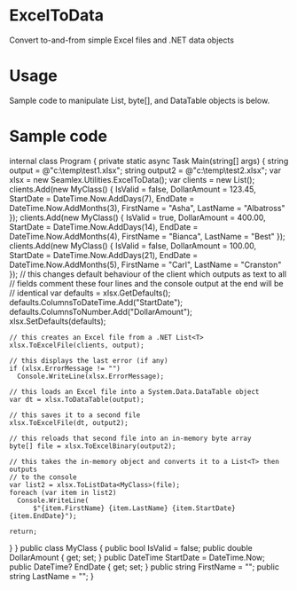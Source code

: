 # ExcelToData
Convert to-and-from simple Excel files and .NET data objects

# Usage
Sample code to manipulate List<t>, byte[], and DataTable objects is below.

# Sample code

internal class Program {
  private static async Task Main(string[] args) {
    string output = @"c:\temp\test1.xlsx";
    string output2 = @"c:\temp\test2.xlsx";
    var xlsx = new Seamlex.Utilities.ExcelToData();
    var clients = new List();
    clients.Add(new MyClass() { IsValid = false, DollarAmount = 123.45,
                                StartDate = DateTime.Now.AddDays(7),
                                EndDate = DateTime.Now.AddMonths(3),
                                FirstName = "Asha", LastName = "Albatross" });
    clients.Add(new MyClass() { IsValid = true, DollarAmount = 400.00,
                                StartDate = DateTime.Now.AddDays(14),
                                EndDate = DateTime.Now.AddMonths(4),
                                FirstName = "Bianca", LastName = "Best" });
    clients.Add(new MyClass() { IsValid = false, DollarAmount = 100.00,
                                StartDate = DateTime.Now.AddDays(21),
                                EndDate = DateTime.Now.AddMonths(5),
                                FirstName = "Carl", LastName = "Cranston" });
    // this changes default behaviour of the client which outputs as text to all
    // fields comment these four lines and the console output at the end will be
    // identical
    var defaults = xlsx.GetDefaults();
    defaults.ColumnsToDateTime.Add("StartDate");
    defaults.ColumnsToNumber.Add("DollarAmount");
    xlsx.SetDefaults(defaults);

    // this creates an Excel file from a .NET List<T>
    xlsx.ToExcelFile(clients, output);

    // this displays the last error (if any)
    if (xlsx.ErrorMessage != "")
      Console.WriteLine(xlsx.ErrorMessage);

    // this loads an Excel file into a System.Data.DataTable object
    var dt = xlsx.ToDataTable(output);

    // this saves it to a second file
    xlsx.ToExcelFile(dt, output2);

    // this reloads that second file into an in-memory byte array
    byte[] file = xlsx.ToExcelBinary(output2);

    // this takes the in-memory object and converts it to a List<T> then outputs
    // to the console
    var list2 = xlsx.ToListData<MyClass>(file);
    foreach (var item in list2)
      Console.WriteLine(
          $"{item.FirstName} {item.LastName} {item.StartDate} {item.EndDate}");

    return;
  }
}
public class MyClass {
  public bool IsValid = false;
  public double DollarAmount { get; set; }
  public DateTime StartDate = DateTime.Now;
  public DateTime? EndDate { get; set; }
  public string FirstName = "";
  public string LastName = "";
}
